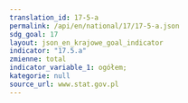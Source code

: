 ```yaml
---
translation_id: 17-5-a
permalink: /api/en/national/17/17-5-a.json
sdg_goal: 17
layout: json_en_krajowe_goal_indicator
indicator: "17.5.a"
zmienne: total
indicator_variable_1: ogółem;
kategorie: null
source_url: www.stat.gov.pl
---
```

